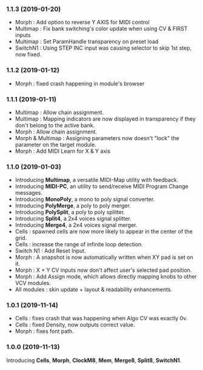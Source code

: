 ### 1.1.3 (2019-01-20)
- Morph : Add option to reverse Y AXIS for MIDI control
- Multimap : Fix bank switching's color update when using CV & FIRST inputs
- Multimap : Set ParamHandle transparency on preset load
- SwitchN1 : Using STEP INC input was causing selector to skip 1st step, now fixed.

### 1.1.2 (2019-01-12)
- Morph : fixed crash happening in module's browser

### 1.1.1 (2019-01-11)
- Multimap : Allow chain assignment. 
- Multimap : Mapping indicators are now displayed in transparency if they don't belong to the active bank. 
- Morph : Allow chain assignment.
- Morph & Multimap : Assigning parameters now doesn't "lock" the parameter on the target module.
- Morph : Add MIDI Learn for X & Y axis

### 1.1.0 (2019-01-03)

- Introducing **Multimap**, a versatile MIDI-Map utility with feedback.
- Introducing **MIDI-PC**,  an utility to send/receive MIDI Program Change messages.
- Introducing **MonoPoly**, a mono to poly signal converter.
- Introducing **PolyMerge**, a poly to poly merger.
- Introducing **PolySplit**, a poly to poly splitter.
- Introducing **Split4**, a 2x4 voices signal splitter.
- Introducing **Merge4**, a 2x4 voices signal merger.
- Cells : spawned cells are now more likely to appear in the center of the grid.
- Cells : increase the range of infinite loop detection.
- Switch N1 : Add Reset Input.
- Morph : A snapshot is now automatically written when XY pad is set on it.
- Morph : X + Y CV inputs now don't affect user's selected pad position.
- Morph : Add Assign mode, which allows directly mapping knobs to other VCV modules.
- All modules : skin update + layout & readability enhancements.

### 1.0.1 (2019-11-14)
- Cells : fixes crash that was happening when Algo CV was exactly 0v.
- Cells : fixed Density, now outputs correct value.
- Morph : fixes font path.

### 1.0.0 (2019-11-13)
Introducing **Cells**, **Morph**, **ClockM8**, **Mem**, **Merge8**, **Split8**, **SwitchN1**.